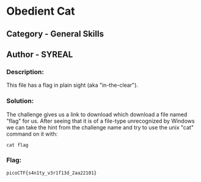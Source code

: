 # Obedient Cat
## Category - General Skills
## Author - SYREAL

### Description: 
This file has a flag in plain sight (aka "in-the-clear").

### Solution:
The challenge gives us a link to download which download a file named "flag" for us. After seeing that it is of a file-type unrecognized by Windows we can take the hint from the challenge name and try
to use the unix "cat" command on it with:

```
cat flag
```

### Flag:
```
picoCTF{s4n1ty_v3r1f13d_2aa22101}
```
